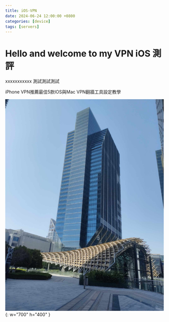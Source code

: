 ```yaml
---
title: iOS-VPN
date: 2024-06-24 12:00:00 +0800
categories: [device]
tags: [servers]
---
```



# Hello and welcome to my VPN iOS 測評
xxxxxxxxxxx 測試測試測試

iPhone VPN推薦最佳5款IOS與Mac VPN翻牆工具設定教學


![Desktop View](/assets/sample/test.jpg){: w="700" h="400" }
